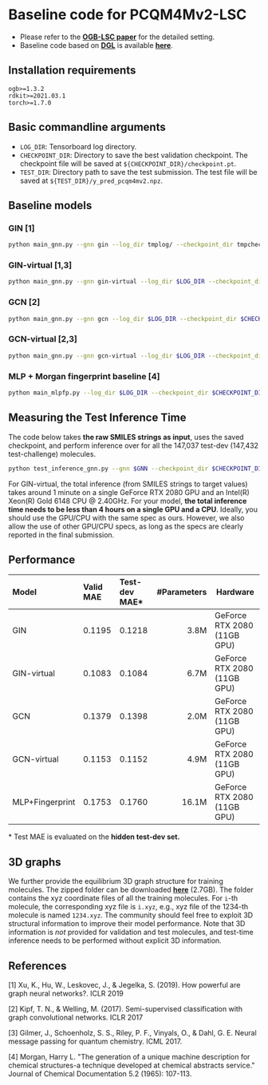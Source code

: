 # Baseline code for PCQM4Mv2-LSC

- Please refer to the **[OGB-LSC paper](https://arxiv.org/abs/2103.09430)** for the detailed setting.
- Baseline code based on **[DGL](https://www.dgl.ai/)** is available **[here](https://github.com/dmlc/dgl/tree/master/examples/pytorch/ogb_lsc/PCQM4M)**.

## Installation requirements
```
ogb>=1.3.2
rdkit>=2021.03.1
torch>=1.7.0
```

## Basic commandline arguments
- `LOG_DIR`: Tensorboard log directory.
- `CHECKPOINT_DIR`: Directory to save the best validation checkpoint. The checkpoint file will be saved at `${CHECKPOINT_DIR}/checkpoint.pt`.
- `TEST_DIR`: Directory path to save the test submission. The test file will be saved at `${TEST_DIR}/y_pred_pcqm4mv2.npz`.

## Baseline models

### GIN [1]
```bash
python main_gnn.py --gnn gin --log_dir tmplog/ --checkpoint_dir tmpcheck/ --save_test_dir temptestdir/
```

### GIN-virtual [1,3]
```bash
python main_gnn.py --gnn gin-virtual --log_dir $LOG_DIR --checkpoint_dir $CHECKPOINT_DIR --save_test_dir $TEST_DIR
```

### GCN [2]
```bash
python main_gnn.py --gnn gcn --log_dir $LOG_DIR --checkpoint_dir $CHECKPOINT_DIR --save_test_dir $TEST_DIR
```

### GCN-virtual [2,3]
```bash
python main_gnn.py --gnn gcn-virtual --log_dir $LOG_DIR --checkpoint_dir $CHECKPOINT_DIR --save_test_dir $TEST_DIR
```

### MLP + Morgan fingerprint baseline [4]
```bash
python main_mlpfp.py --log_dir $LOG_DIR --checkpoint_dir $CHECKPOINT_DIR --save_test_dir $TEST_DIR
```

## Measuring the Test Inference Time
The code below takes **the raw SMILES strings as input**, uses the saved checkpoint, and perform inference over for all the 147,037 test-dev (147,432 test-challenge) molecules.
```bash
python test_inference_gnn.py --gnn $GNN --checkpoint_dir $CHECKPOINT_DIR --save_test_dir $TEST_DIR
```

For GIN-virtual, the total inference (from SMILES strings to target values) takes around 1 minute on a single GeForce RTX 2080 GPU and an Intel(R) Xeon(R) Gold 6148 CPU @ 2.40GHz.
For your model, **the total inference time needs to be less than 4 hours on a single GPU and a CPU**. Ideally, you should use the GPU/CPU with the same spec as ours. However, we also allow the use of other GPU/CPU specs, as long as the specs are clearly reported in the final submission.

## Performance

| Model              |Valid MAE  | Test-dev MAE*   | \#Parameters    | Hardware |
|:------------------ |:--------------   |:---------------| --------------:|----------|
| GIN     | 0.1195 | 0.1218 | 3.8M  | GeForce RTX 2080 (11GB GPU) |
| GIN-virtual     | 0.1083 | 0.1084 | 6.7M  | GeForce RTX 2080 (11GB GPU) |
| GCN     | 0.1379 | 0.1398 | 2.0M  | GeForce RTX 2080 (11GB GPU) |
| GCN-virtual     | 0.1153 | 0.1152 | 4.9M  | GeForce RTX 2080 (11GB GPU) |
| MLP+Fingerprint     | 0.1753 | 0.1760 | 16.1M  | GeForce RTX 2080 (11GB GPU) |

\* Test MAE is evaluated on the **hidden test-dev set.**

## 3D graphs

We further provide the equilibrium 3D graph structure for training molecules. The zipped folder can be downloaded **[here](http://ogb-data.stanford.edu/data/lsc/pcqm4m-v2_xyz.zip)** (2.7GB). The folder contains the xyz coordinate files of all the training molecules. For `i`-th molecule, the corresponding xyz file is `i.xyz`, e.g., xyz file of the 1234-th molecule is named `1234.xyz`. The community should feel free to exploit 3D structural information to improve their model performance. Note that 3D information is *not* provided for validation and test molecules, and test-time inference needs to be performed without explicit 3D information.

## References
[1] Xu, K., Hu, W., Leskovec, J., & Jegelka, S. (2019). How powerful are graph neural networks?. ICLR 2019

[2] Kipf, T. N., & Welling, M. (2017). Semi-supervised classification with graph convolutional networks. ICLR 2017

[3] Gilmer, J., Schoenholz, S. S., Riley, P. F., Vinyals, O., & Dahl, G. E. Neural message passing for quantum chemistry. ICML 2017.

[4] Morgan, Harry L. "The generation of a unique machine description for chemical structures-a technique developed at chemical abstracts service." Journal of Chemical Documentation 5.2 (1965): 107-113.
